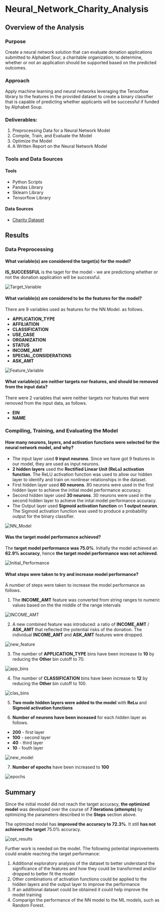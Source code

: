 # Neural_Network_Charity_Analysis

## Overview of the Analysis

### Purpose

Create a neural network solution that can evaluate donation applications submitted to Alphabet Sour, a charitable organization, to determine, whether or not an application should be supported based on the predicted outcomes.  

### Approach

Apply machine learning and neural networks leveraging the Tensoflow library to the features in the provided dataset to create a binary classifier that is capable of predicting whether applicants will be successful if funded by Alphabet Soup.  

### Deliverables: 

1. Preprocessing Data for a Neural Network Model
2. Compile, Train, and Evaluate the Model
3. Optimize the Model
4. A Written Report on the Neural Network Model 

### Tools and Data Sources

#### Tools

- Python Scripts
- Pandas Library
- Sklearn Library
- Tensorflow Library

#### Data Sources

- [Charity Dataset](https://2u-data-curriculum-team.s3.amazonaws.com/dataviz-online/module_19/charity_data.csv)

## Results

### Data Preprocessing

#### What variable(s) are considered the target(s) for the model?

**IS_SUCCESSFUL** is the taget for the model - we are predictiong whether or not the donation application will be successful.

![Target_Variable](/Resources/target_variables.png)

#### What variable(s) are considered to be the features for the model?

There are 9 variables used as features for the NN Model. as follows.

- **APPLICATION_TYPE**            
- **AFFILIATION**               
- **CLASSIFICATION**              
- **USE_CASE**                    
- **ORGANIZATION**                
- **STATUS**                      
- **INCOME_AMT**                  
- **SPECIAL_CONSIDERATIONS**      
- **ASK_AMT**                   

![Feature_Variable](/Resources/feature_variables.png)

#### What variable(s) are neither targets nor features, and should be removed from the input data?

There were 2 variables that were neither targets nor features that were removed from the input data, as follows.

- **EIN**
- **NAME**

### Compiling, Training, and Evaluating the Model

#### How many neurons, layers, and activation functions were selected for the neural network model, and why?

- The input layer used **9 input neurons**. Since we have got 9 features in our model, they are used as input neurons.
- **2 hidden layers**  used the **Rectified Linear Unit (ReLu) activation function**. The ReLU activation function was used to allow our hidden layer to identify and train on nonlinear relationships in the dataset.
- First hidden layer used **80 neurons**. 80 neurons were used in the first hidden layer to achieve the initial model performance accuracy.
- Second hidden layer used **30 neurons**. 30 neurons were used in the second hidden layer to achieve the inital model performance accuracy.
- The Output layer used **Sigmoid activation function** on **1 output neuron**. The Sigmoid activation function was used to produce a probability output for the binary classifier.

![NN_Model](/Resources/model.png)

#### Was the target model performance achieved?

The **target model performance was 75.0%**. Initially the model achieved an **62.9% accuracy**, hence **the target model performance was not achieved**.

![Initial_Performance](/Resources/init_perf.png)

#### What steps were taken to try and increase model performance?

A number of steps were taken to increase the model performance as follows.

1. The **INCOME_AMT** feature was converted from string ranges to numeric values based on the the middle of the range intervals

![INCOME_AMT](/Resources/INCOME_AMT.png)

2. A new combined feature was introduced: a ratio of **INCOME_AMT** / **ASK_AMT** that reflected the potential risks of the donation. The individual **INCOME_AMT** and **ASK_AMT** features were dropped.

![new_feature](/Resources/new_feature.png)

3. The number of **APPLICATION_TYPE** bins have been increase to **10** by reducing the **Other** bin cutoff to 70.

![app_bins](/Resources/app_bins.png)

4. The number of **CLASSIFICATION** bins have been increase to **12** by reducing the **Other** bin cutoff to 100.

![clas_bins](/Resources/clas_bins.png)

5. **Two mode hidden layers were added to the model** with **ReLu** and **Sigmoid activation functions**

6. **Number of neurons have been inceased** for each hidden layer as follows.

- **200** - first layer
- **100** - second layer
- **40** - third layer
- **10** - fouth layer

![new_model](/Resources/new_model.png)

7. **Number of epochs** have been increased to **100**

![epochs](/Resources/epochs.png)

## Summary

Since the initial model did not reach the target accuracy, **the optimized model** was developed over the course of **7 iterations (attempts)** by optimizing the parameters described in the **Steps** section above. 

The optimized model has **improved the accuracy to 72.3%**. It still **has not achieved the target** 75.0% accuracy.

![opt_results](/Resources/opt_results.png)

Further work is needed on the model. The following potential improvements could enable reaching the target performance: 

1. Additional exploratory analysis of the dataset to better understand the significance of the features and how they could be transformed and/or dropped to better fit the model
2. Other combinations of activation functions could be applied to the hidden layers and the output layer to improve the performance
3. If an additional dataset could be obtained it could help improve the model training
4. Comparign the performance of the NN model to the ML models, such as Random Forest.